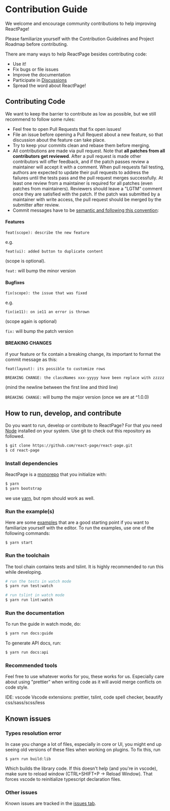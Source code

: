 # Contribution Guide

We welcome and encourage community contributions to help improving ReactPage!

Please familiarize yourself with the Contribution Guidelines and Project Roadmap before contributing.

There are many ways to help ReactPage besides contributing code:

 - Use it! 
 - Fix bugs or file issues
 - Improve the documentation
 - Participate in [Discussions](https://github.com/react-page/react-page/discussions)
 - Spread the word about ReactPage!

## Contributing Code

We want to keep the barrier to contribute as low as possible, but we still recommend to follow some rules:

- Feel free to open Pull Requests that fix open issues!
- File an issue before opening a Pull Request about a new feature, so that discussion about the feature can take place. 
- Try to keep your commits clean and rebase them before merging.
-  All contributions are made via pull request. Note that **all patches from all contributors get reviewed**. After a pull
request is made other contributors will offer feedback, and if the patch passes review a maintainer will accept it with
a comment. When pull requests fail testing, authors are expected to update their pull requests to address the failures
until the tests pass and the pull request merges successfully.
At least one review from a maintainer is required for all patches (even patches from maintainers).
Reviewers should leave a "LGTM" comment once they are satisfied with the patch. If the patch was submitted by a maintainer
with write access, the pull request should be merged by the submitter after review.
- Commit messages have to be [semantic and following this convention](https://github.com/angular/angular.js/blob/master/DEVELOPERS.md#-git-commit-guidelines):

#### Features

`feat(scope): describe the new feature`

e.g. 

`feat(ui): added button to duplicate content`

(scope is optional).

`feat:` will bump the minor version

#### Bugfixes

`fix(scope): the issue that was fixed`

e.g.

`fix(ie11): on ie11 an error is thrown`

(scope again is optional)

`fix:` will bump the patch version

#### BREAKING CHANGES


if your feature or fix contain a breaking change, its important to format the commit message as this:

```
feat(layout): its possible to customize rows

BREAKING CHANGE: the classNames xxx-yyyyy have been replace with zzzzz

```

(mind the newline between the first line and third line)

`BREAKING CHANGE:` will bump the major version (once we are at ^1.0.0)



## How to run, develop, and contribute

Do you want to run, develop or contribute to ReactPage? For that you need [Node](https://nodejs.org) installed on
your system. Use git to check out this repository as followed.

```bash
$ git clone https://github.com/react-page/react-page.git
$ cd react-page
```

### Install dependencies

ReactPage is a [monorepo](https://github.com/babel/babel/blob/master/doc/design/monorepo.md) that you initialize with:

```bash
$ yarn
$ yarn bootstrap
```

we use [yarn](https://yarnpkg.com/lang/en/), but npm should work as well.

### Run the example(s)

Here are some [examples](examples/) that are a good starting point if you want to familiarize yourself with the editor.
To run the examples, use one of the following commands:

```
$ yarn start
```

### Run the toolchain

The tool chain contains tests and tslint. It is highly recommended to run this while developing.

```bash
# run the tests in watch mode
$ yarn run test:watch

# run tslint in watch mode
$ yarn run lint:watch
```

### Run the documentation

To run the guide in watch mode, do:

```bash
$ yarn run docs:guide
```

To generate API docs, run:

```bash
$ yarn run docs:api
```

### Recommended tools

Feel free to use whatever works for you, these works for us. Especially care about using "prettier" when writing code as it will avoid merge conflicts on code style.

IDE: vscode
Vscode extensions: prettier, tslint, code spell checker, beautify css/sass/scss/less

## Known issues

### Types resolution error

In case you change a lot of files, especially in core or UI, you might end up seeing old versions of these files when working on plugins. To fix this, run

```
$ yarn run build:lib
```

Which builds the library code. If this doesn't help (and you're in vscode), make sure to reload window (CTRL+SHIFT+P -> Reload Window). That forces vscode to reinitialize typescript declaration files.

### Other issues

Known issues are tracked in the [issues tab](https://github.com/react-page/react-page/issues?q=is%3Aissue+is%3Aopen+label%3Abug).
